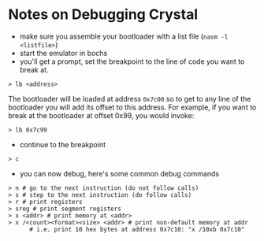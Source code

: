# Notes on Debugging Crystal

* make sure you assemble your bootloader with a list file (`nasm -l <listfile>`)
* start the emulator in bochs
* you'll get a prompt, set the breakpoint to the line of code you want to break at.
```
> lb <address>
```
The bootloader will be loaded at address `0x7c00` so to get to any line of the bootloader you will add its offset to this address.  For example, if you want to break at the bootloader at offset 0x99, you would invoke:
```
> lb 0x7c99
```
* continue to the breakpoint
```
> c
```
* you can now debug, here's some common debug commands
```
> n # go to the next instruction (do not follow calls)
> s # step to the next instruction (do follow calls)
> r # print registers
> sreg # print segment registers
> x <addr> # print memory at <addr>
> x /<count><format><size> <addr> # print non-default memory at addr
      # i.e. print 10 hex bytes at address 0x7c10: "x /10xb 0x7c10"
```

